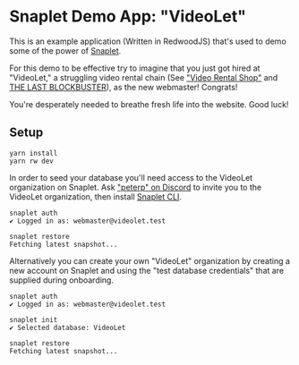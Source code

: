 # Snaplet Demo App: "VideoLet"

This is an example application (Written in RedwoodJS) that's used to demo some of the power of [Snaplet](https://snaplet.dev).

For this demo to be effective try to imagine that you just got hired at "VideoLet," a struggling video rental chain (See ["Video Rental Shop"](https://en.wikipedia.org/wiki/Video_rental_shop) and [THE LAST BLOCKBUSTER](https://www.youtube.com/watch?v=Ov9ls_3tJ1Y)), as the new webmaster! Congrats!

You're desperately needed to breathe fresh life into the website. Good luck!

## Setup

```terminal
yarn install
yarn rw dev
```

In order to seed your database you'll need access to the VideoLet organization on Snaplet.
Ask ["peterp" on Discord](https://discord.com/invite/aNSMaWtjKx) to invite you to the VideoLet organization, then install [Snaplet CLI](https://www.notion.so/snaplet/CLI-Installation-332b17f65b8f41bc924352cbfbecee8d).

```terminal
snaplet auth
✔ Logged in as: webmaster@videolet.test

snaplet restore
Fetching latest snapshot...
```

Alternatively you can create your own "VideoLet" organization by creating a new account on Snaplet and using the "test database credentials" that are supplied during onboarding.

```terminal
snaplet auth
✔ Logged in as: webmaster@videolet.test

snaplet init
✔ Selected database: VideoLet

snaplet restore
Fetching latest snapshot...
```